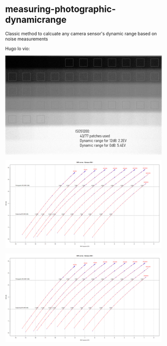 # measuring-photographic-dynamicrange
Classic method to calcuate any camera sensor's dynamic range based on noise measurements

Hugo lo vio:

![measuring-photographic-dynamicrange](/cropwithpatches_iso51200.jpg)

![measuring-photographic-dynamicrange](/SNRcurves.png)

![measuring-photographic-dynamicrange](/SNRcurves.png)
